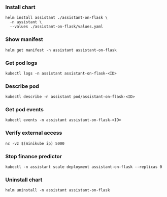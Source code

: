 ### Install chart
```shell
helm install assistant ./assistant-on-flask \
  -n assistant \
  --values ./assistant-on-flask/values.yaml
```
### Show manifest
```shell
helm get manifest -n assistant assistant-on-flask
```
### Get pod logs
```shell
kubectl logs -n assistant assistant-on-flask-<ID>
```
### Describe pod
```shell
kubectl describe -n assistant pod/assistant-on-flask-<ID>
```
### Get pod events
```shell
kubectl events -n assistant assistant-on-flask-<ID>
```
### Verify external access
```shell
nc -vz $(minikube ip) 5000
```
### Stop finance predictor
```shell
kubectl -n assistant scale deployment assistant-on-flask --replicas 0
```
### Uninstall chart
```shell
helm uninstall -n assistant assistant-on-flask
```
